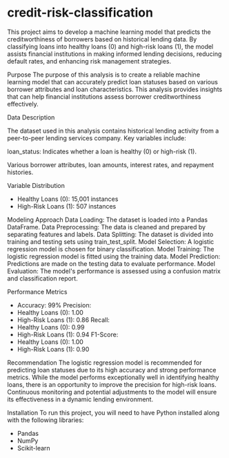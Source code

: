 # credit-risk-classification


This project aims to develop a machine learning model that predicts the creditworthiness of borrowers based on historical lending data. By classifying loans into healthy loans (0) and high-risk loans (1), the model assists financial institutions in making informed lending decisions, reducing default rates, and enhancing risk management strategies.

Purpose
The purpose of this analysis is to create a reliable machine learning model that can accurately predict loan statuses based on various borrower attributes and loan characteristics. This analysis provides insights that can help financial institutions assess borrower creditworthiness effectively.

Data Description

The dataset used in this analysis contains historical lending activity from a peer-to-peer lending services company. Key variables include:

loan_status: Indicates whether a loan is healthy (0) or high-risk (1).

Various borrower attributes, loan amounts, interest rates, and repayment histories.

Variable Distribution
- Healthy Loans (0): 15,001 instances
- High-Risk Loans (1): 507 instances

Modeling Approach
Data Loading: The dataset is loaded into a Pandas DataFrame.
Data Preprocessing: The data is cleaned and prepared by separating features and labels.
Data Splitting: The dataset is divided into training and testing sets using train_test_split.
Model Selection: A logistic regression model is chosen for binary classification.
Model Training: The logistic regression model is fitted using the training data.
Model Prediction: Predictions are made on the testing data to evaluate performance.
Model Evaluation: The model's performance is assessed using a confusion matrix and classification report.

Performance Metrics
- Accuracy: 99%
Precision:
- Healthy Loans (0): 1.00
- High-Risk Loans (1): 0.86
Recall:
- Healthy Loans (0): 0.99
- High-Risk Loans (1): 0.94
F1-Score:
- Healthy Loans (0): 1.00
- High-Risk Loans (1): 0.90

Recommendation
The logistic regression model is recommended for predicting loan statuses due to its high accuracy and strong performance metrics. While the model performs exceptionally well in identifying healthy loans, there is an opportunity to improve the precision for high-risk loans. Continuous monitoring and potential adjustments to the model will ensure its effectiveness in a dynamic lending environment.



Installation
To run this project, you will need to have Python installed along with the following libraries:

- Pandas
- NumPy
- Scikit-learn

  